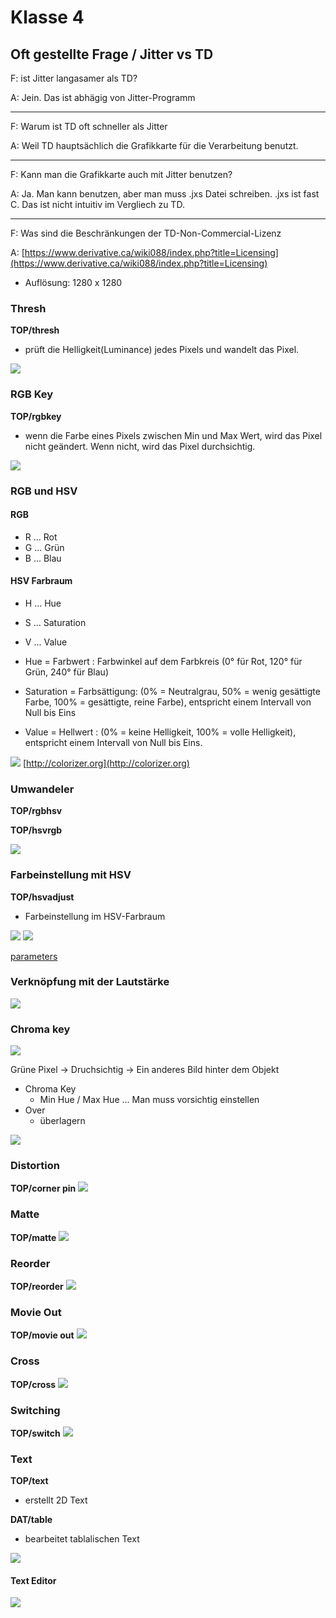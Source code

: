 # Klasse 4

## Oft gestellte Frage / Jitter vs TD

F: 
ist Jitter langasamer als TD?

A:
Jein. Das ist abhägig von Jitter-Programm

---
F:
Warum ist TD oft schneller als Jitter

A:
Weil TD hauptsächlich die Grafikkarte für die Verarbeitung benutzt.

---
F:
Kann man die Grafikkarte auch mit Jitter benutzen?

A:
Ja. Man kann benutzen, aber man muss .jxs Datei schreiben.
.jxs ist fast C. Das ist nicht intuitiv im Vergliech zu TD.

---
F:
Was sind die Beschränkungen der TD-Non-Commercial-Lizenz

A:
[https://www.derivative.ca/wiki088/index.php?title=Licensing](https://www.derivative.ca/wiki088/index.php?title=Licensing)

- Auflösung: 1280 x 1280


### Thresh

**TOP/thresh**
- prüft die Helligkeit(Luminance) jedes Pixels und wandelt das Pixel.

![](K4/thresh.png)

### RGB Key

**TOP/rgbkey**
- wenn die Farbe eines Pixels zwischen Min und Max Wert, wird das Pixel nicht geändert. Wenn nicht, wird das Pixel durchsichtig.

![](K4/rgbkey.png)

### RGB und HSV

#### RGB
- R ... Rot
- G ... Grün
- B ... Blau

#### HSV Farbraum

- H ... Hue
- S ... Saturation
- V ... Value


- Hue = Farbwert : Farbwinkel auf dem Farbkreis (0° für Rot, 120° für Grün, 240° für Blau)
- Saturation = Farbsättigung: (0% = Neutralgrau, 50% = wenig gesättigte Farbe, 100% = gesättigte, reine Farbe), entspricht einem Intervall von Null bis Eins
- Value = Hellwert : (0% = keine Helligkeit, 100% = volle Helligkeit), entspricht einem Intervall von Null bis Eins.

![](K4/HSV.png)
[http://colorizer.org](http://colorizer.org)


### Umwandeler

**TOP/rgbhsv**

**TOP/hsvrgb**


![](K4/convert.png)


### Farbeinstellung mit HSV

**TOP/hsvadjust**
- Farbeinstellung im HSV-Farbraum

![](K4/farbe_einstellung.png)
![](K4/HSVadjust.jpg)

[parameters](http://www.derivative.ca/wiki099/index.php?title=HSV_Adjust_TOP)

### Verknöpfung mit der Lautstärke 

![](K4/rms_hueoffset.png)

### Chroma key

![](K4/chromakey.jpg)

Grüne Pixel -> Druchsichtig -> Ein anderes Bild hinter dem Objekt

- Chroma Key
	- Min Hue / Max Hue ... Man muss vorsichtig einstellen
- Over
	- überlagern 	

![](K4/chromakey_td.png)

### Distortion

**TOP/corner pin**
![](K4/cornerpin.png)

### Matte

**TOP/matte**
![](K4/matte.png)

### Reorder

**TOP/reorder**
![](K4/reorder.png)

### Movie Out

**TOP/movie out**
![](K4/movieout.png)


### Cross
**TOP/cross**
![](K4/cross.png)

### Switching
**TOP/switch**
![](K4/switch.png)

### Text

**TOP/text**
- erstellt 2D Text 

**DAT/table**
- bearbeitet tablalischen Text

![](K4/text.png)

#### Text Editor

![](K4/editor.png)										
